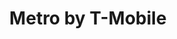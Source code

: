 ---
title: "Metro by T-Mobile"
url: /detroit/metro-by-t-mobile-east-jefferson-avenue-3/
shop: mobile phone
---